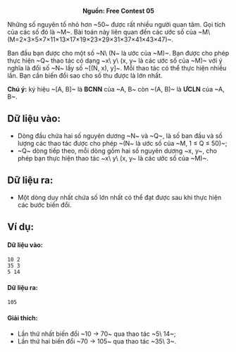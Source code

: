 **<center>Nguồn:  Free Contest 05</center>**

Những số nguyên tố nhỏ hơn ~50~ được rất nhiều người quan tâm. Gọi tích của các số đó là ~M~. Bài toán này liên quan đến các ước số của ~M\ (M=2×3×5×7×11×13×17×19×23×29×31×37×41×43×47)~.

Ban đầu bạn được cho một số ~N\ (N~ là ước của ~M)~. Bạn được cho phép thực hiện ~Q~ thao tác có dạng ~x\ y\ (x, y~ là các ước số của ~M)~ với ý nghĩa là đổi số ~N~ lấy số ~[(N, x), y]~. Mỗi thao tác có thể thực hiện nhiều lần. Bạn cần biến đổi sao cho số thu được là lớn nhất.

**Chú ý:** ký hiệu ~[A, B]~ là **BCNN** của ~A, B~ còn ~(A, B)~ là **ƯCLN** của ~A, B~.

## Dữ liệu vào:
- Dòng đầu chứa hai số nguyên dương ~N~ và ~Q~, là số ban đầu và số lượng các thao tác được cho phép ~(N~ là ước số của ~M, 1 ≤ Q ≤ 50)~;
- ~Q~ dòng tiếp theo, mỗi dòng gồm hai số nguyên dương ~x, y~, cho phép bạn thực hiện thao tác ~x\ y\ (x, y~ là các ước số của ~M)~.

## Dữ liệu ra:
- Một dòng duy nhất chứa số lớn nhất có thể đạt được sau khi thực hiện các bước biến đổi.

## Ví dụ:
#### Dữ liệu vào:
```
10 2
35 3
5 14
```

#### Dữ liệu ra:
```
105
```

#### Giải thích:
- Lần thứ nhất biến đổi ~10 → 70~ qua thao tác ~5\ 14~;
- Lần thứ hai biến đổi ~70 → 105~ qua thao tác ~35\ 3~.